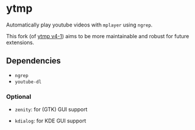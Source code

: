 ytmp
====

Automatically play youtube videos with `mplayer` using `ngrep`.

This fork (of [ytmp v4-1][1]) aims to be more maintainable and robust for future
extensions.

Dependencies
------------

* `ngrep`
* `youtube-dl`

### Optional

* `zenity`: for (GTK) GUI support
* `kdialog`: for KDE GUI support

  [1]: http://aur.archlinux.org/packages.php?ID=40172
